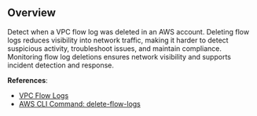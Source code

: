 ## Overview

Detect when a VPC flow log was deleted in an AWS account. Deleting flow logs reduces visibility into network traffic, making it harder to detect suspicious activity, troubleshoot issues, and maintain compliance. Monitoring flow log deletions ensures network visibility and supports incident detection and response.

**References**:
- [VPC Flow Logs](https://docs.aws.amazon.com/vpc/latest/userguide/flow-logs.html)
- [AWS CLI Command: delete-flow-logs](https://docs.aws.amazon.com/cli/latest/reference/ec2/delete-flow-logs.html)
